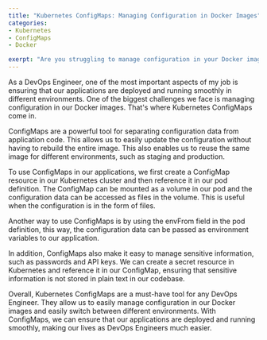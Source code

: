 ```yaml
---
title: "Kubernetes ConfigMaps: Managing Configuration in Docker Images"
categories:
- Kubernetes
- ConfigMaps
- Docker

exerpt: "Are you struggling to manage configuration in your Docker images? Look no further than Kubernetes ConfigMaps. ConfigMaps allow you to separate your configuration data from your application code, making it easy to update your configuration without having to rebuild your entire image. In addition, ConfigMaps enable you to easily reuse your Docker images across different environments, such as staging and production. In this blog post, we will explore the basics of ConfigMaps and how they can be used to effectively manage configuration in your Docker images."
---
```


As a DevOps Engineer, one of the most important aspects of my job is ensuring that our applications are deployed and running smoothly in different environments. One of the biggest challenges we face is managing configuration in our Docker images. That's where Kubernetes ConfigMaps come in.

ConfigMaps are a powerful tool for separating configuration data from application code. This allows us to easily update the configuration without having to rebuild the entire image. This also enables us to reuse the same image for different environments, such as staging and production.

To use ConfigMaps in our applications, we first create a ConfigMap resource in our Kubernetes cluster and then reference it in our pod definition. The ConfigMap can be mounted as a volume in our pod and the configuration data can be accessed as files in the volume. This is useful when the configuration is in the form of files.

Another way to use ConfigMaps is by using the envFrom field in the pod definition, this way, the configuration data can be passed as environment variables to our application.

In addition, ConfigMaps also make it easy to manage sensitive information, such as passwords and API keys. We can create a secret resource in Kubernetes and reference it in our ConfigMap, ensuring that sensitive information is not stored in plain text in our codebase.

Overall, Kubernetes ConfigMaps are a must-have tool for any DevOps Engineer. They allow us to easily manage configuration in our Docker images and easily switch between different environments. With ConfigMaps, we can ensure that our applications are deployed and running smoothly, making our lives as DevOps Engineers much easier.